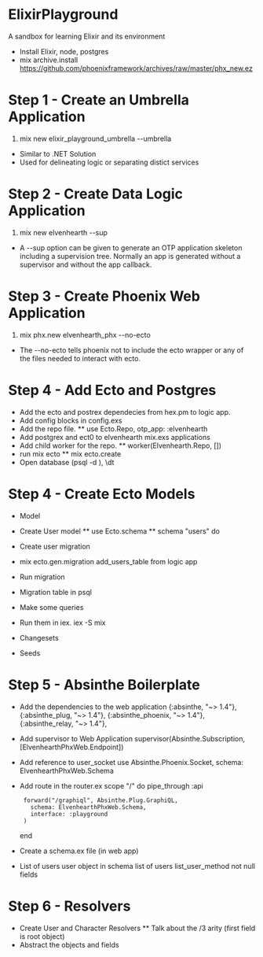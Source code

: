 # ElixirPlayground
A sandbox for learning Elixir and its environment
* Install Elixir, node, postgres
* mix archive.install https://github.com/phoenixframework/archives/raw/master/phx_new.ez

# Step 1 - Create an Umbrella Application
1. mix new elixir_playground_umbrella --umbrella
  * Similar to .NET Solution
  * Used for delineating logic or separating distict services

# Step 2 - Create Data Logic Application
1. mix new elvenhearth --sup
  * A --sup option can be given to generate an OTP application skeleton including a supervision tree. Normally an app is generated without a supervisor and without the app callback.

# Step 3 - Create Phoenix Web Application
1. mix phx.new elvenhearth_phx --no-ecto
  * The --no-ecto tells phoenix not to include the ecto wrapper or any of the files needed to interact with ecto.

# Step 4 - Add Ecto and Postgres
  * Add the ecto and postrex dependecies from hex.pm to logic app.
  * Add config blocks in config.exs
  * Add the repo file.
  ** use Ecto.Repo, otp_app: :elvenhearth
  * Add postgrex and ect0 to elvenhearth mix.exs applications
  * Add child worker for the repo.
  ** worker(Elvenhearth.Repo, [])
  * run mix ecto
  ** mix ecto.create
  * Open database (psql -d <db>), \dt

# Step 4 - Create Ecto Models
  * Model
  * Create User model
  ** use Ecto.schema
  ** schema "users" do
  * Create user migration
  * mix ecto.gen.migration add_users_table from logic app
  * Run migration
  * Migration table in psql
  * Make some queries
  * Run them in iex. iex -S mix
  * Changesets

  * Seeds

# Step 5 - Absinthe Boilerplate
 * Add the dependencies to the web application
      {:absinthe, "~> 1.4"},
      {:absinthe_plug, "~> 1.4"},
      {:absinthe_phoenix, "~> 1.4"},
      {:absinthe_relay, "~> 1.4"},
 * Add supervisor to Web Application
      supervisor(Absinthe.Subscription, [ElvenhearthPhxWeb.Endpoint])
 * Add reference to user_socket
    use Absinthe.Phoenix.Socket,
    schema: ElvenhearthPhxWeb.Schema
 * Add route in the router.ex
      scope "/" do
        pipe_through :api

        forward("/graphiql", Absinthe.Plug.GraphiQL,
          schema: ElvenhearthPhxWeb.Schema,
          interface: :playground
        )
      end
 * Create a schema.ex file (in web app)
 * List of users
    user object in schema
    list of users
    list_user_method
    not null fields

# Step 6 - Resolvers
  * Create User and Character Resolvers
  ** Talk about the /3 arity (first field is root object)
  * Abstract the objects and fields
